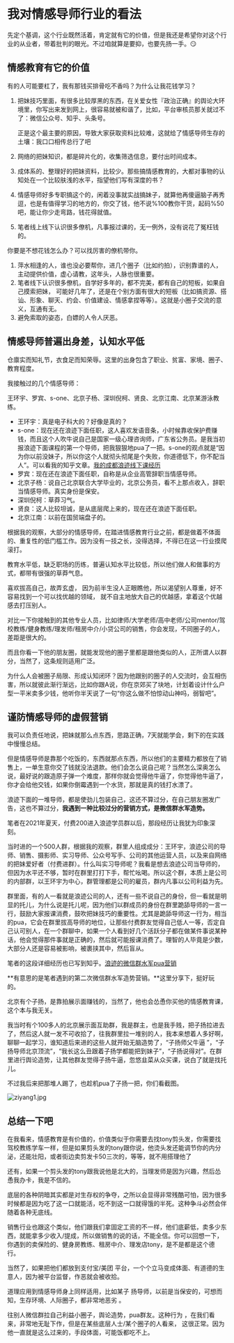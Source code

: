 # 我对情感导师行业的看法

先定个基调，这个行业既然活着，肯定就有它的价值，但是我还是希望你对这个行业的从业者，带着批判的眼光。不过咱就算是要抑，也要先扬一手。:smirk:

## 情感教育有它的价值

有的人可能要杠了，我有那钱买排骨吃不香吗？为什么让我花钱学习？

1.  把妹技巧里面，有很多比较厚黑的东西，在关爱女性『政治正确』的舆论大环境里，你写出来发到网上，很容易就被和谐了，比如，平台审核员那关就过不了：微信公众号、知乎、头条号。

    正是这个最主要的原因，导致大家获取资料比较难，这就给了情感导师生存的土壤：我口口相传总行了吧
2. 网络的把妹知识，都是碎片化的，收集筛选信息，要付出时间成本。
3. 成体系的、整理好的把妹资料，比较少。那些搞情感教育的，大都对事物的认知处在一个比较肤浅的水平，指望他们写有深度的书？
4. 情感导师好多专职搞这个的，闲着没事就实战搞妹子，就算他再傻逼脑子再秀逗，也是有值得学习的地方的，你交了钱，他不说%100教你干货，起码%50吧，能让你少走弯路，钱花得就值。
5. 笔者线上线下认识很多僚机，凡事报过课的，无一例外，没有说花了冤枉钱的。

你要是不想花钱怎么办？可以找厉害的僚机带你。

1. 萍水相逢的人，谁也没必要帮你，进几个圈子（比如约拍），识别靠谱的人，主动提供价值，虚心请教，这年头，人脉也很重要。
2. 笔者线下认识很多僚机，自学好多年的，都不完美，都有自己的短板，如果自己摸索把妹， 可能好几年了，还是在个别方面有很大的短板（比如搞资源、搭讪、形象、聊天、约会、价值建设、情感拿捏等等）。这就是小圈子交流的意义，互通有无。
3. 避免索取的姿态，白嫖的人令人厌恶。

## 情感导师普遍出身差，认知水平低

仓廪实而知礼节，衣食足而知荣辱。这里的出身包含了职业、贫富、家境、圈子、教育程度。

我接触过的几个情感导师：

王环宇、罗宾、s-one、北京子杨、深圳倪柯、贤良、北京江南、北京某游泳教练。

* 王环宇：真是电子科大的？好像是真的？
* s-one：现在还在浪迹下面任职，这人喜欢发语音条，小时候靠收保护费赚钱，而且这个人吹牛说自己是国家一级心理咨询师，广东省公务员。是我当初报浪迹下面课程的第一个导师，把我狠狠地pua了一把。s-one的观点就是“因为你以前没妹子，所以你这个人就彻头彻尾是个失败，你道德低下，你不配当人”。可以看我的知乎文章。[我的成都浪迹线下课经历](https://zhuanlan.zhihu.com/p/526938654)
* 罗宾：现在还在浪迹下面任职，自称是从企业高管辞职当情感导师。
* 北京子杨：说自己北京联合大学毕业的，北京公务员，看不上那点收入，辞职当情感导师。真实身份是保安。
* 深圳倪柯：草莽习气。
* 贤良：这人比较坦诚，是从底层爬上来的，现在还在浪迹下面任职。
* 北京江南：以前在国贸端盘子的。

根据我的观察，大部分的情感导师，在踏进情感教育行业之前，都是做着不体面的、重复性的低门槛工作。因为没有一技之长，没得选择，不得已在这一行业摸爬滚打。

教育水平低，缺乏职场的历练，普遍认知水平比较低，所以他们做人和做事的方式，都带有很强的草莽气息。

喜欢拔高自己，故弄玄虚， 因为前半生没人正眼瞧他，所以渴望别人尊重，好不容易找到一个可以找优越的领域， 就不自主地放大自己的优越感，拿着这个优越感去打压别人。

对比一下你接触到的其他专业人员，比如律师/大学老师/高中老师/公司mentor/驾校教练/健身教练/理发师/租房中介/小贷公司的销售，你会发现，不同圈子的人，差距是很大的。

而且你看一下他的朋友圈，就能发现他的圈子里都是跟他类似的人，正所谓人以群分，当然了，这条规则适用广泛。

为什么人会被圈子局限、形成认知闭环？因为他跟别的圈子的人交流时，会互相伤害，所以就彼此渐行渐远，比如你跟A说，你在京郊买了块地，计划着设计什么户型一平米卖多少钱，他听你半天说了一句“你这么做不怕惊动山神吗，弱智吧”。

## 谨防情感导师的虚假营销

我可以负责任地说，把妹就那么点东西，思路正确，7天就能学会，剩下的在实践中慢慢总结。

但是情感导师是靠那个吃饭的，东西就那点东西，所以他们的主要精力都放在了销售上，一单生意你交了钱就没法退款。他们会怎么说自己呢？当然怎么深奥怎么说，最好说的跟造原子弹一个难度，那样你就会觉得他牛逼了，你觉得他牛逼了，你才会给他交钱，如果你倒霉遇到一个水货，那就是真的钱打水漂了。

浪迹下面的一堆导师，都是使劲儿包装自己，这还不算过分，在自己朋友圈发广告，这也不算过分，**我遇到一种比较过分的营销方式，是微信群水军造势。**

笔者在2021年夏天，付费200进入浪迹学员群以后，那段经历让我犹为印象深刻。

当时进的一个500人群，根据我的观察，群里人组成成分：王环宇，浪迹公司的导师、销售、摄影师、实习导师、公众号写手、公司的其他运营人员，以及来自网络的把妹爱好者（付费进群）。什么叫实习导师呢？我看是想去浪迹公司当导师的，但因为水平还不够，暂时在群里打打下手，帮忙吆喝。所以这个群，本质上是公司的内部群，以王环宇为中心，群管理都是公司的雇员，群内凡事以公司利益为先。

群里面，有的人一看就是浪迹公司的人，还有一些不说自己的身份，但一看就是明显的托儿，为什么说是托儿呢，因为他们以群成员的身份在群里跪舔导师的一言一行，鼓励大家报课消费，鼓吹把妹技巧的重要性。尤其是跪舔导师这一行为，相当的pua，它会在群里拔高导师的地位，让那些付费群友觉得自己低人一等，否定自己认可别人，在一个群聊中，如果一个人看到好几个活跃分子都在做某件事说某种话，他会觉得那件事就是正确的，然后就可能报课消费了。理智的人毕竟是少数，大部分人还是容易被影响，被裹挟其中，然后盲从。

笔者的这段详细经历也已写到知乎。[浪迹的微信群水军pua营销](https://zhuanlan.zhihu.com/p/526797064)

**有意思的是笔者遇到的第二次微信群水军造势营销。**这里分享下，挺好玩的。

北京有个子扬，是靠拍展示面赚钱的，当然了，他也会怂恿你买他的情感教育课，这个本与我无关。

我当时有个100多人的北京展示面互助群，我是群主，也是我手贱，把子扬拉进去了，然后这人就一发不可收拾了，往我群里拉一堆别的人，我本来想着人多好啊，聊聊一起学习，谁知道后来进的这些人就开始无脑造势了，“子扬师父牛逼 ”，“子扬导师北京顶流”，“我长这么丑跟着子扬学都能把到妹子”，“子扬说得对”。在群里进行舆论造势，让其他群友觉得子扬牛逼，忽悠韭菜从众买课，说白了就是找托儿。

不过我后来把那堆人踢了，也趁机pua了子扬一把，你们看截图。

 ![ziyang1.jpg](https://raw.githubusercontent.com/zhengxinle/pua-knowledge-sharing.github.io/main/images/ziyang1.jpg)



## 总结一下吧

在我看来，情感教育是有价值的，价值类似于你需要去找tony剪头发，你需要找驾校教练学车一样，但是如果剪头发的tony跟你说，他烫头发还能调节你的内分泌，还能壮阳，或者街边卖剪发卡50三次的，等等，就不用搭理他了

还有，如果一个剪头发的tony跟我说他是北大的，当理发师是因为兴趣，然后怂恿我办卡，我是不信的。

底层的各种阴暗其实都是对生存权的争夺，之所以会显得非常残酷可怕，因为很多时候都是因为吃了这一口就能活，吃不到这一口就得饿的半死。这种争斗必然会伴随着各种无底线。

销售行业也跟这个类似，他们跟我们拿固定工资的不一样，他们底薪低，卖多少东西，就能拿多少收入/提成，所以做销售的说的话，不能全信。你可以回想一下，你遇到的卖保险的、健身房教练、租房中介、理发店tony，是不是都是这个德行。

当然了，如果把他们都放到支付宝/美团 平台，一个个立马变成体面、有道德的生意人，因为被平台监督，作恶就会被收拾。

道理应用到情感导师身上同样适用，比如某子 扬导师，以前是当保安的，可想而知，生存环境、人际圈子，都非常地恶劣 。

往别人微信群拉自己利益小圈子，舆论造势，pua群友。这种行为 ，在我们看来，非常地无耻下作，但是在某些底层人士/某个圈子的人看来， 这很正常。因为他一直就是这么过来的，手段体面，可能饭都吃不上。
